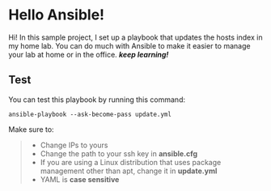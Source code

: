 # Hello Ansible!

Hi! 
In this sample project, I set up a playbook that updates the hosts index in my home lab.
You can do much with Ansible to make it easier to manage your lab at home or in the office.
***keep learning!***

## Test
You can test this playbook by running this command:

    ansible-playbook --ask-become-pass update.yml
Make sure to: 
>* Change IPs to yours 
>* Change the path to your ssh key in **ansible.cfg**
> * If you are using a Linux distribution that uses package management other than apt, change it in **update.yml**
> * YAML is **case sensitive**
